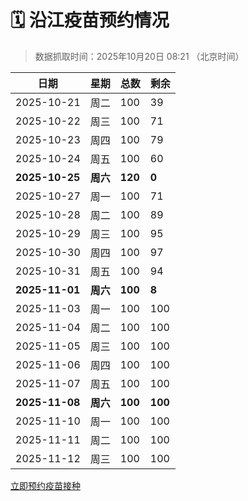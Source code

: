 # 🗓️ 沿江疫苗预约情况

> 数据抓取时间：2025年10月20日 08:21 （北京时间）

| 日期 | 星期 | 总数 | 剩余 |
|------|------|------|------|
| 2025-10-21 | 周二 | 100 | 39 |
| 2025-10-22 | 周三 | 100 | 71 |
| 2025-10-23 | 周四 | 100 | 79 |
| 2025-10-24 | 周五 | 100 | 60 |
| **2025-10-25** | **周六** | **120** | **0** |
| 2025-10-27 | 周一 | 100 | 71 |
| 2025-10-28 | 周二 | 100 | 89 |
| 2025-10-29 | 周三 | 100 | 95 |
| 2025-10-30 | 周四 | 100 | 97 |
| 2025-10-31 | 周五 | 100 | 94 |
| **2025-11-01** | **周六** | **100** | **8** |
| 2025-11-03 | 周一 | 100 | 100 |
| 2025-11-04 | 周二 | 100 | 100 |
| 2025-11-05 | 周三 | 100 | 100 |
| 2025-11-06 | 周四 | 100 | 100 |
| 2025-11-07 | 周五 | 100 | 100 |
| **2025-11-08** | **周六** | **100** | **100** |
| 2025-11-10 | 周一 | 100 | 100 |
| 2025-11-11 | 周二 | 100 | 100 |
| 2025-11-12 | 周三 | 100 | 100 |


<div class="button-container">
<a class="btn" href="http://yfzweb.ishequ.net/#/login" target="_blank">立即预约疫苗接种</a>
</div>

